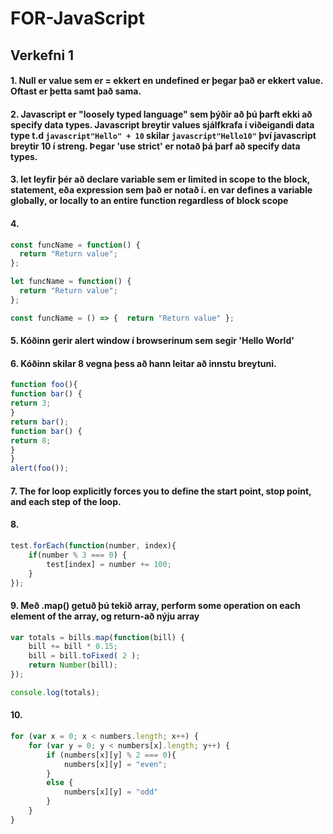 # FOR-JavaScript
## Verkefni 1
#### 1. Null er value sem er = ekkert en undefined er þegar það er ekkert value. Oftast er þetta samt það sama.

#### 2. Javascript er "loosely typed language" sem þýðir að þú þarft ekki að specify data types. Javascript breytir values sjálfkrafa í viðeigandi data type t.d ```javascript"Hello" + 10``` skilar ```javascript"Hello10"``` því javascript breytir 10 í streng. Þegar 'use strict' er notað þá þarf að specify data types.

#### 3. let leyfir þér að declare variable sem er limited in scope to the block, statement, eða expression sem það er notað í. en var defines a variable globally, or locally to an entire function regardless of block scope

#### 4.
```javascript
const funcName = function() {
  return "Return value";
};
```
```javascript
let funcName = function() {
  return "Return value";
};
```
```javascript
const funcName = () => {  return "Return value" };
```
#### 5. Kóðinn gerir alert window í browserinum sem segir 'Hello World'

#### 6. Kóðinn skilar 8 vegna þess að hann leitar að innstu breytuni.
```javascript
function foo(){
function bar() {
return 3;
}
return bar();
function bar() {
return 8;
}
}
alert(foo()); 
```
#### 7. The for loop explicitly forces you to define the start point, stop point, and each step of the loop.

#### 8. 
```javascript
test.forEach(function(number, index){
    if(number % 3 === 0) {
        test[index] = number += 100; 
    }
});
```
#### 9. Með .map() getuð þú tekið array, perform some operation on each element of the array, og return-að nýju array
```javascript
var totals = bills.map(function(bill) {
    bill += bill * 0.15;
    bill = bill.toFixed( 2 );
    return Number(bill);
});

console.log(totals);
```
#### 10. 
```javascript
for (var x = 0; x < numbers.length; x++) {
    for (var y = 0; y < numbers[x].length; y++) {
        if (numbers[x][y] % 2 === 0){
            numbers[x][y] = "even";
        }
        else {
            numbers[x][y] = "odd"
        }
    }
}
```
